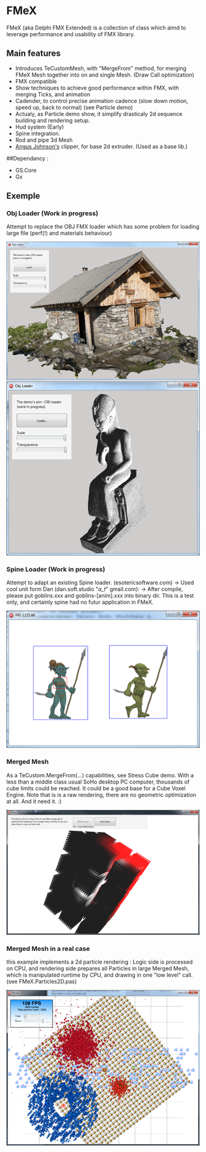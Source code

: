 # FMeX

FMeX (aka Delphi FMX Extended) is a collection of class which aimd to leverage performance and usability of FMX library.

## Main features
- Introduces TeCustomMesh, with "MergeFrom" method, for merging FMeX Mesh together into on and single Mesh. (Draw Call optimization)
- FMX compatible
- Show techniques to achieve good performance within FMX, with merging Ticks, and animation
- Cadender, to control precise animation cadence (slow down motion, speed up, back to normal) (see Particle demo)
- Actualy, as Particle demo show, it simplify drasticaly 2d sequence building and rendering setup.
- Hud system (Early)
- Spine integration.
- Rod and pipe 3d Mesh
- [Angus Johnson's](http://www.angusj.com) clipper, for base 2d extruder. (Used as a base lib.)

##Dependancy : 

- GS.Core
- Gx

## Exemple

### Obj Loader (Work in progress)
Attempt to replace the OBJ FMX loader which has some problem for loading large file (perf(!) and materials behaviour)

![Alt text](/img/Chalet.png?raw=true "Photogrammetry file")
![Alt text](/img/Ramses.png?raw=true "huge model")

### Spine Loader (Work in progress)
Attempt to adapt an existing Spine loader. (esotericsoftware.com)
-> Used cool unit form Dan (dan.soft.studio "_a_t_" gmail.com): 
-> After compile, please put goblins.xxx and goblins-[anim].xxx into binary dir.
This is a test only, and certainly spine had no futur application in FMeX.

![Alt text](/img/spineexpl.png?raw=true "spine goblin model")

### Merged Mesh
As a TeCustom.MergeFrom(...) capabilities, see Stress Cube demo. With a less than a middle class usual SoHo desktop PC computer, thousands of cube limits could be reached. It could be a good base for a Cube Voxel Engine. Note that is is a raw rendering, there are no geometric optimization at all. And it need it. :)

![Alt text](/img/StressCubeDemo.png?raw=true "MergeFrom API in action")

### Merged Mesh in a real case
this example implements a 2d particle rendering : Logic side is processed on CPU, and rendering side prepares all Particles in large Merged Mesh, which is manipulated runtime by CPU, and drawing in one "low level" call. (see FMeX.Particles2D.pas)

![Alt text](/img/ParticleDemo.png?raw=true "Particle in action")
